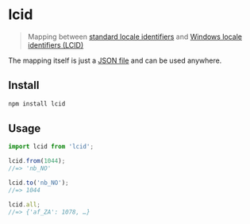 # lcid

> Mapping between [standard locale identifiers](https://en.wikipedia.org/wiki/Locale_(computer_software)) and [Windows locale identifiers (LCID)](https://en.wikipedia.org/wiki/Locale#Specifics_for_Microsoft_platforms)

The mapping itself is just a [JSON file](lcid.json) and can be used anywhere.

## Install

```sh
npm install lcid
```

## Usage

```js
import lcid from 'lcid';

lcid.from(1044);
//=> 'nb_NO'

lcid.to('nb_NO');
//=> 1044

lcid.all;
//=> {'af_ZA': 1078, …}
```
